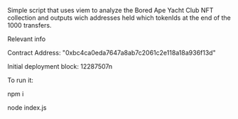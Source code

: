 Simple script that uses viem to analyze the Bored Ape Yacht Club NFT collection and outputs wich addresses held which tokenIds at the end of the 1000 transfers.

Relevant info


Contract Address: "0xbc4ca0eda7647a8ab7c2061c2e118a18a936f13d"


Initial deployment block: 12287507n


To run it:

npm i 

node index.js
